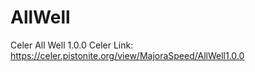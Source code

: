 # AllWell
Celer All Well 1.0.0
Celer Link: https://celer.pistonite.org/view/MajoraSpeed/AllWell1.0.0
